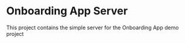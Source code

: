 # Onboarding App Server

This project contains the simple server for the Onboarding App demo project